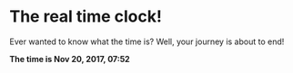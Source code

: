 # The real time clock!

Ever wanted to know what the time is? Well, your journey is about to end!

**The time is Nov 20, 2017, 07:52**